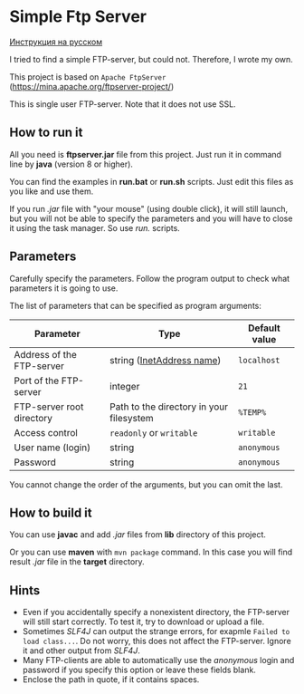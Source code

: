 # Simple Ftp Server
[Инструкция на русском](https://github.com/AlexZabashta/SimpleFtpServer/blob/master/%D0%98%D0%BD%D1%81%D1%82%D1%80%D1%83%D0%BA%D1%86%D0%B8%D1%8F.md)

I tried to find a simple FTP-server, but could not. Therefore, I wrote my own.

This project is based on `Apache FtpServer` (https://mina.apache.org/ftpserver-project/)

This is single user FTP-server. Note that it does not use SSL.

## How to run it
All you need is **ftpserver.jar** file from this project.
Just run it in command line by **java** (version 8 or higher).

You can find the examples in **run.bat** or **run.sh** scripts.
Just edit this files as you like and use them.

If you run *.jar* file with "your mouse" (using double click), it will still launch, but you will not be able to specify the parameters and you will have to close it using the task manager. So use *run.* scripts.

## Parameters

Carefully specify the parameters. Follow the program output to check what parameters it is going to use.

The list of parameters that can be specified as program arguments:

| Parameter                 |    Type | Default value |
| ------------------------- |---------| --------------|
| Address of the FTP-server | string ([InetAddress name](https://docs.oracle.com/javase/8/docs/api/java/net/InetAddress.html#getByName-java.lang.String-)) | `localhost`|
| Port of the FTP-server    | integer | `21`|
| FTP-server root directory | Path to the directory in your filesystem      |   `%TEMP%` |
| Access control            | `readonly` or `writable` |     `writable` |
| User name (login)         | string  |  `anonymous` |
| Password                  | string  |  `anonymous` |

You cannot change the order of the arguments, but you can omit the last.

## How to build it

You can use **javac** and add *.jar* files from **lib** directory of this project.

Or you can use **maven** with `mvn package` command. In this case you will find result *.jar* file in the **target** directory.

## Hints

* Even if you accidentally specify a nonexistent directory, the FTP-server will still start correctly. To test it, try to download or upload a file.
* Sometimes *SLF4J* can output the strange errors, for exapmle `Failed to load class...`. Do not worry, this does not affect the FTP-server. Ignore it and other output from *SLF4J*.
* Many FTP-clients are able to automatically use the *anonymous* login and password if you specify this option or leave these fields blank.
* Enclose the path in quote, if it contains spaces.
